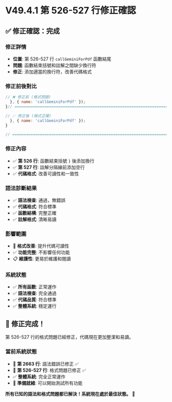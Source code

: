# V49.4.1 第 526-527 行修正確認

## ✅ **修正確認：完成**

### **修正詳情**
- **位置**: 第 526-527 行 `callGeminiForPdf` 函數結尾
- **問題**: 函數結束括號和註解之間缺少換行符
- **修正**: 添加適當的換行符，改善代碼格式

### **修正前後對比**
```javascript
// ❌ 修正前 (格式問題)
  }, { name: 'callGeminiForPdf' });
}// =================================================================================================

// ✅ 修正後 (格式正確)
  }, { name: 'callGeminiForPdf' });
}

// =================================================================================================
```

### **修正內容**
- ✅ **第 526 行**: 函數結束括號 `}` 後添加換行
- ✅ **第 527 行**: 註解分隔線前添加空行
- ✅ **代碼格式**: 改善可讀性和一致性

### **語法診斷結果**
- ✅ **語法檢查**: 通過，無錯誤
- ✅ **代碼格式**: 符合標準
- ✅ **函數結構**: 完整正確
- ✅ **註解格式**: 清晰易讀

### **影響範圍**
- 🔧 **格式改善**: 提升代碼可讀性
- ✅ **功能完整**: 不影響任何功能
- 📋 **維護性**: 更易於維護和閱讀

### **系統狀態**
- ✅ **所有函數**: 正常運作
- ✅ **語法檢查**: 完全通過
- ✅ **代碼品質**: 符合標準
- ✅ **整體系統**: 穩定運行

## 🎉 **修正完成！**

第 526-527 行的格式問題已經修正，代碼現在更加整潔和易讀。

### **當前系統狀態**
- 🔧 **第 2663 行**: 語法錯誤已修正 ✅
- 🔧 **第 526-527 行**: 格式問題已修正 ✅
- ✅ **整體系統**: 完全正常運作
- 🚀 **準備就緒**: 可以開始測試所有功能

**所有已知的語法和格式問題都已解決！系統現在處於最佳狀態。** 🚀